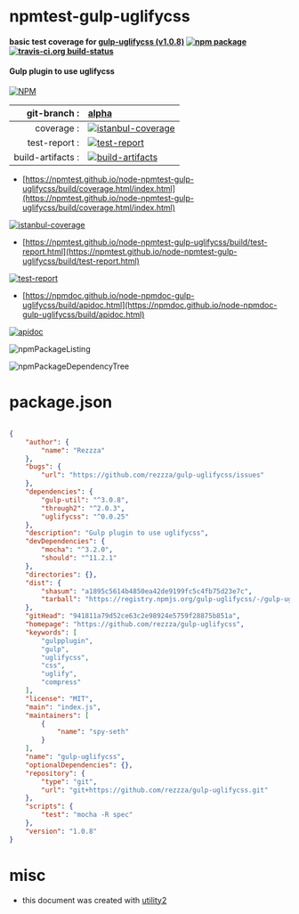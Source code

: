 # npmtest-gulp-uglifycss

#### basic test coverage for  [gulp-uglifycss (v1.0.8)](https://github.com/rezzza/gulp-uglifycss)  [![npm package](https://img.shields.io/npm/v/npmtest-gulp-uglifycss.svg?style=flat-square)](https://www.npmjs.org/package/npmtest-gulp-uglifycss) [![travis-ci.org build-status](https://api.travis-ci.org/npmtest/node-npmtest-gulp-uglifycss.svg)](https://travis-ci.org/npmtest/node-npmtest-gulp-uglifycss)

#### Gulp plugin to use uglifycss

[![NPM](https://nodei.co/npm/gulp-uglifycss.png?downloads=true&downloadRank=true&stars=true)](https://www.npmjs.com/package/gulp-uglifycss)

| git-branch : | [alpha](https://github.com/npmtest/node-npmtest-gulp-uglifycss/tree/alpha)|
|--:|:--|
| coverage : | [![istanbul-coverage](https://npmtest.github.io/node-npmtest-gulp-uglifycss/build/coverage.badge.svg)](https://npmtest.github.io/node-npmtest-gulp-uglifycss/build/coverage.html/index.html)|
| test-report : | [![test-report](https://npmtest.github.io/node-npmtest-gulp-uglifycss/build/test-report.badge.svg)](https://npmtest.github.io/node-npmtest-gulp-uglifycss/build/test-report.html)|
| build-artifacts : | [![build-artifacts](https://npmtest.github.io/node-npmtest-gulp-uglifycss/glyphicons_144_folder_open.png)](https://github.com/npmtest/node-npmtest-gulp-uglifycss/tree/gh-pages/build)|

- [https://npmtest.github.io/node-npmtest-gulp-uglifycss/build/coverage.html/index.html](https://npmtest.github.io/node-npmtest-gulp-uglifycss/build/coverage.html/index.html)

[![istanbul-coverage](https://npmtest.github.io/node-npmtest-gulp-uglifycss/build/screenCapture.buildCi.browser.%252Ftmp%252Fbuild%252Fcoverage.lib.html.png)](https://npmtest.github.io/node-npmtest-gulp-uglifycss/build/coverage.html/index.html)

- [https://npmtest.github.io/node-npmtest-gulp-uglifycss/build/test-report.html](https://npmtest.github.io/node-npmtest-gulp-uglifycss/build/test-report.html)

[![test-report](https://npmtest.github.io/node-npmtest-gulp-uglifycss/build/screenCapture.buildCi.browser.%252Ftmp%252Fbuild%252Ftest-report.html.png)](https://npmtest.github.io/node-npmtest-gulp-uglifycss/build/test-report.html)

- [https://npmdoc.github.io/node-npmdoc-gulp-uglifycss/build/apidoc.html](https://npmdoc.github.io/node-npmdoc-gulp-uglifycss/build/apidoc.html)

[![apidoc](https://npmdoc.github.io/node-npmdoc-gulp-uglifycss/build/screenCapture.buildCi.browser.%252Ftmp%252Fbuild%252Fapidoc.html.png)](https://npmdoc.github.io/node-npmdoc-gulp-uglifycss/build/apidoc.html)

![npmPackageListing](https://npmtest.github.io/node-npmtest-gulp-uglifycss/build/screenCapture.npmPackageListing.svg)

![npmPackageDependencyTree](https://npmtest.github.io/node-npmtest-gulp-uglifycss/build/screenCapture.npmPackageDependencyTree.svg)



# package.json

```json

{
    "author": {
        "name": "Rezzza"
    },
    "bugs": {
        "url": "https://github.com/rezzza/gulp-uglifycss/issues"
    },
    "dependencies": {
        "gulp-util": "^3.0.8",
        "through2": "^2.0.3",
        "uglifycss": "^0.0.25"
    },
    "description": "Gulp plugin to use uglifycss",
    "devDependencies": {
        "mocha": "^3.2.0",
        "should": "^11.2.1"
    },
    "directories": {},
    "dist": {
        "shasum": "a1895c5614b4850ea42de9199fc5c4fb75d23e7c",
        "tarball": "https://registry.npmjs.org/gulp-uglifycss/-/gulp-uglifycss-1.0.8.tgz"
    },
    "gitHead": "941811a79d52ce63c2e98924e5759f28875b851a",
    "homepage": "https://github.com/rezzza/gulp-uglifycss",
    "keywords": [
        "gulpplugin",
        "gulp",
        "uglifycss",
        "css",
        "uglify",
        "compress"
    ],
    "license": "MIT",
    "main": "index.js",
    "maintainers": [
        {
            "name": "spy-seth"
        }
    ],
    "name": "gulp-uglifycss",
    "optionalDependencies": {},
    "repository": {
        "type": "git",
        "url": "git+https://github.com/rezzza/gulp-uglifycss.git"
    },
    "scripts": {
        "test": "mocha -R spec"
    },
    "version": "1.0.8"
}
```



# misc
- this document was created with [utility2](https://github.com/kaizhu256/node-utility2)
